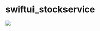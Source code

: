 # swiftui_stockservice
![](https://user-images.githubusercontent.com/4592215/73142950-16f27480-4049-11ea-8913-3d5b3daffbf4.png)

